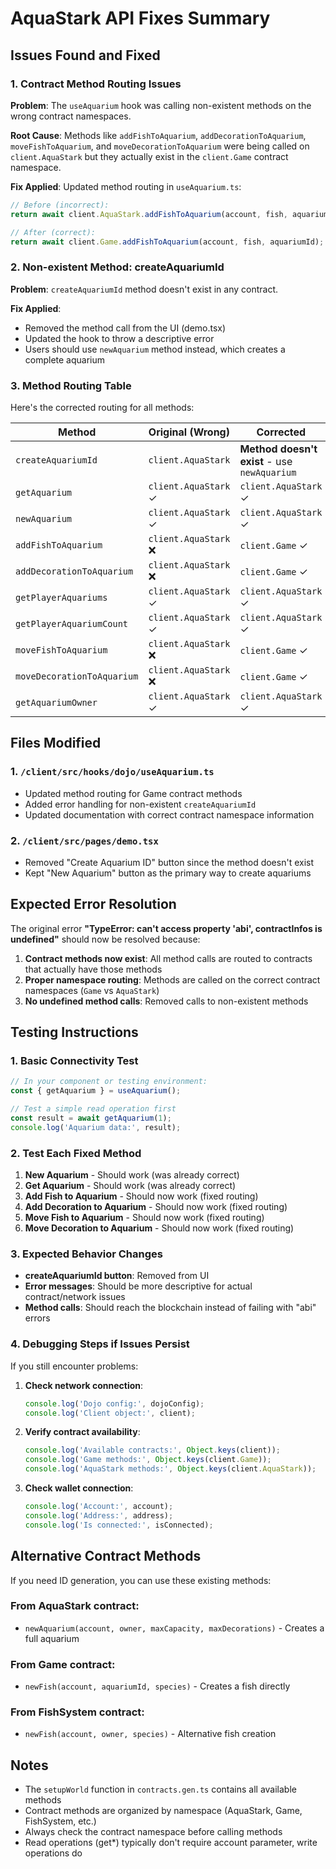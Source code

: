 # AquaStark API Fixes Summary

## Issues Found and Fixed

### 1. Contract Method Routing Issues
**Problem**: The `useAquarium` hook was calling non-existent methods on the wrong contract namespaces.

**Root Cause**: Methods like `addFishToAquarium`, `addDecorationToAquarium`, `moveFishToAquarium`, and `moveDecorationToAquarium` were being called on `client.AquaStark` but they actually exist in the `client.Game` contract namespace.

**Fix Applied**: Updated method routing in `useAquarium.ts`:

```typescript
// Before (incorrect):
return await client.AquaStark.addFishToAquarium(account, fish, aquariumId);

// After (correct):
return await client.Game.addFishToAquarium(account, fish, aquariumId);
```

### 2. Non-existent Method: createAquariumId
**Problem**: `createAquariumId` method doesn't exist in any contract.

**Fix Applied**: 
- Removed the method call from the UI (demo.tsx)
- Updated the hook to throw a descriptive error
- Users should use `newAquarium` method instead, which creates a complete aquarium

### 3. Method Routing Table
Here's the corrected routing for all methods:

| Method | Original (Wrong) | Corrected |
|--------|------------------|-----------|
| `createAquariumId` | `client.AquaStark` | **Method doesn't exist** - use `newAquarium` |
| `getAquarium` | `client.AquaStark` ✓ | `client.AquaStark` ✓ |
| `newAquarium` | `client.AquaStark` ✓ | `client.AquaStark` ✓ |
| `addFishToAquarium` | `client.AquaStark` ❌ | `client.Game` ✓ |
| `addDecorationToAquarium` | `client.AquaStark` ❌ | `client.Game` ✓ |
| `getPlayerAquariums` | `client.AquaStark` ✓ | `client.AquaStark` ✓ |
| `getPlayerAquariumCount` | `client.AquaStark` ✓ | `client.AquaStark` ✓ |
| `moveFishToAquarium` | `client.AquaStark` ❌ | `client.Game` ✓ |
| `moveDecorationToAquarium` | `client.AquaStark` ❌ | `client.Game` ✓ |
| `getAquariumOwner` | `client.AquaStark` ✓ | `client.AquaStark` ✓ |

## Files Modified

### 1. `/client/src/hooks/dojo/useAquarium.ts`
- Updated method routing for Game contract methods
- Added error handling for non-existent `createAquariumId`
- Updated documentation with correct contract namespace information

### 2. `/client/src/pages/demo.tsx`
- Removed "Create Aquarium ID" button since the method doesn't exist
- Kept "New Aquarium" button as the primary way to create aquariums

## Expected Error Resolution

The original error **"TypeError: can't access property 'abi', contractInfos is undefined"** should now be resolved because:

1. **Contract methods now exist**: All method calls are routed to contracts that actually have those methods
2. **Proper namespace routing**: Methods are called on the correct contract namespaces (`Game` vs `AquaStark`)
3. **No undefined method calls**: Removed calls to non-existent methods

## Testing Instructions

### 1. Basic Connectivity Test
```typescript
// In your component or testing environment:
const { getAquarium } = useAquarium();

// Test a simple read operation first
const result = await getAquarium(1);
console.log('Aquarium data:', result);
```

### 2. Test Each Fixed Method
1. **New Aquarium** - Should work (was already correct)
2. **Get Aquarium** - Should work (was already correct) 
3. **Add Fish to Aquarium** - Should now work (fixed routing)
4. **Add Decoration to Aquarium** - Should now work (fixed routing)
5. **Move Fish to Aquarium** - Should now work (fixed routing)
6. **Move Decoration to Aquarium** - Should now work (fixed routing)

### 3. Expected Behavior Changes
- **createAquariumId button**: Removed from UI
- **Error messages**: Should be more descriptive for actual contract/network issues
- **Method calls**: Should reach the blockchain instead of failing with "abi" errors

### 4. Debugging Steps if Issues Persist

If you still encounter problems:

1. **Check network connection**:
   ```typescript
   console.log('Dojo config:', dojoConfig);
   console.log('Client object:', client);
   ```

2. **Verify contract availability**:
   ```typescript
   console.log('Available contracts:', Object.keys(client));
   console.log('Game methods:', Object.keys(client.Game));
   console.log('AquaStark methods:', Object.keys(client.AquaStark));
   ```

3. **Check wallet connection**:
   ```typescript
   console.log('Account:', account);
   console.log('Address:', address);
   console.log('Is connected:', isConnected);
   ```

## Alternative Contract Methods

If you need ID generation, you can use these existing methods:

### From AquaStark contract:
- `newAquarium(account, owner, maxCapacity, maxDecorations)` - Creates a full aquarium

### From Game contract:
- `newFish(account, aquariumId, species)` - Creates a fish directly

### From FishSystem contract:
- `newFish(account, owner, species)` - Alternative fish creation

## Notes

- The `setupWorld` function in `contracts.gen.ts` contains all available methods
- Contract methods are organized by namespace (AquaStark, Game, FishSystem, etc.)
- Always check the contract namespace before calling methods
- Read operations (get*) typically don't require account parameter, write operations do